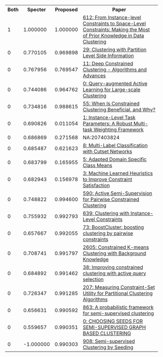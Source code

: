 <html><table><tr>
<th>Both</th>
<th>Specter</th>
<th>Proposed</th>
<th>Paper</th>
</tr>
<tr>
<td>1</td>
<td>1.000000</td>
<td>1.000000</td>
<td><a href="https://www.semanticscholar.org/paper/51556ef5eb3e1e18540177ce0201a047537d673d">612: From Instance-level Constraints to Space-Level Constraints: Making the Most of Prior Knowledge in Data Clustering</a></td>
</tr>
<tr>
<td>0</td>
<td>0.770105</td>
<td>0.969898</td>
<td><a href="https://www.semanticscholar.org/paper/7479edb4a63c7be21a3d2891882bb2784b78fc7e">29: Clustering with Partition Level Side Information</a></td>
</tr>
<tr>
<td>0</td>
<td>0.767956</td>
<td>0.769547</td>
<td><a href="https://www.semanticscholar.org/paper/eff1e8bf5d1b8cfe0fec1b076c42393b8a8c11bb">11: Deep Constrained Clustering - Algorithms and Advances</a></td>
</tr>
<tr>
<td>0</td>
<td>0.744086</td>
<td>0.964762</td>
<td><a href="https://www.semanticscholar.org/paper/2a13b7da101bdaf6a6a0e27b010181629563411f">0: Query-augmented Active Learning for Large-scale Clustering</a></td>
</tr>
<tr>
<td>0</td>
<td>0.734816</td>
<td>0.988615</td>
<td><a href="https://www.semanticscholar.org/paper/3f39c51849c23fe59bd8b0fbf69370d6ac1d018b">55: When Is Constrained Clustering Beneficial, and Why?</a></td>
</tr>
<tr>
<td>0</td>
<td>0.690826</td>
<td>0.011054</td>
<td><a href="https://www.semanticscholar.org/paper/1e74fd831735c30838b8f1fc99bef6ae8f79d53a">1: Instance-Level Task Parameters: A Robust Multi-task Weighting Framework</a></td>
</tr>
<tr>
<td>0</td>
<td>0.686869</td>
<td>0.271568</td>
<td>NA:207403824</td>
</tr>
<tr>
<td>0</td>
<td>0.685487</td>
<td>0.621623</td>
<td><a href="https://www.semanticscholar.org/paper/2cc8ed580ce9d0e07801d2d3d291099e106a44c3">8: Multi-Label Classification with Cutset Networks</a></td>
</tr>
<tr>
<td>0</td>
<td>0.683799</td>
<td>0.165955</td>
<td><a href="https://www.semanticscholar.org/paper/d2caf2a0a9b1f4076ee00548646deb4b4ffaec3a">5: Adapted Domain Specific Class Means</a></td>
</tr>
<tr>
<td>0</td>
<td>0.682943</td>
<td>0.156978</td>
<td><a href="https://www.semanticscholar.org/paper/25c097c12f9eb62bb491667d3ddb0ca8458864ee">3: Machine Learned Heuristics to Improve Constraint Satisfaction</a></td>
</tr>
<tr>
<td>0</td>
<td>0.748822</td>
<td>0.994600</td>
<td><a href="https://www.semanticscholar.org/paper/95a2ade2834ce6a85d0e8e6b82c81deb34cd115d">590: Active Semi-Supervision for Pairwise Constrained Clustering</a></td>
</tr>
<tr>
<td>0</td>
<td>0.755932</td>
<td>0.992793</td>
<td><a href="https://www.semanticscholar.org/paper/7736b3cba7b2a30e5e817f8cbb6fa02c4e7c7cdf">639: Clustering with Instance-Level Constraints</a></td>
</tr>
<tr>
<td>0</td>
<td>0.657667</td>
<td>0.992055</td>
<td><a href="https://www.semanticscholar.org/paper/ad31b8c5deb43182465074beee979928fecf4b4a">73: BoostCluster: boosting clustering by pairwise constraints</a></td>
</tr>
<tr>
<td>0</td>
<td>0.708741</td>
<td>0.991797</td>
<td><a href="https://www.semanticscholar.org/paper/0bacca0993a3f51649a6bb8dbb093fc8d8481ad4">2605: Constrained K-means Clustering with Background Knowledge</a></td>
</tr>
<tr>
<td>0</td>
<td>0.684892</td>
<td>0.991462</td>
<td><a href="https://www.semanticscholar.org/paper/46cbe9d747e7dfebb31370816e3617a2270cc075">38: Improving constrained clustering with active query selection</a></td>
</tr>
<tr>
<td>0</td>
<td>0.726347</td>
<td>0.991285</td>
<td><a href="https://www.semanticscholar.org/paper/fe0aa826fb1ac85d2170afda1f80c414e2c309f7">207: Measuring Constraint-Set Utility for Partitional Clustering Algorithms</a></td>
</tr>
<tr>
<td>0</td>
<td>0.656631</td>
<td>0.990592</td>
<td><a href="https://www.semanticscholar.org/paper/01d5bf24c0b35d9a234d534bf69924fa16201dee">863: A probabilistic framework for semi-supervised clustering</a></td>
</tr>
<tr>
<td>0</td>
<td>0.559657</td>
<td>0.990351</td>
<td><a href="https://www.semanticscholar.org/paper/f4b3b9c876e3385df7fcda309492f8ed33357b4b">0: CHOOSING SEEDS FOR SEMI-SUPERVISED GRAPH BASED CLUSTERING</a></td>
</tr>
<tr>
<td>0</td>
<td>-1.000000</td>
<td>0.990303</td>
<td><a href="https://www.semanticscholar.org/paper/f4f3a10d96e0b6d134e7e347e1727b7438d4006f">908: Semi-supervised Clustering by Seeding</a></td>
</tr>
</table></html>
